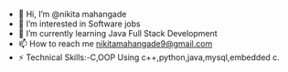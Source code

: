 - 👋 Hi, I’m @nikita mahangade
- 👀 I’m interested in Software jobs
- 🌱 I’m currently learning Java Full Stack Development
- 📫 How to reach me nikitamahangade9@gmail.com
- ⚡ Technical Skills:-C,OOP Using c++,python,java,mysql,embedded c.

<!---
nikitam9111/nikitam9111 is a ✨ special ✨ repository because its `README.md` (this file) appears on your GitHub profile.
You can click the Preview link to take a look at your changes.
--->

